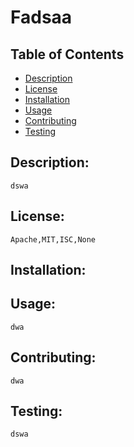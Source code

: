 
# Fadsaa

## Table of Contents
    
* [Description](#description)
* [License](#license)
* [Installation](#installation)
* [Usage](#usage)
* [Contributing](#contributing)
* [Testing](#test)

## <a name="description">Description:</a>
    dswa

## <a name="license">License:</a>
    Apache,MIT,ISC,None

## <a name="installation">Installation:</a>
    

## <a name="usage">Usage:</a>
    dwa

## <a name="contributing">Contributing:</a>
    dwa

## <a name="test">Testing:</a>
    dswa
    